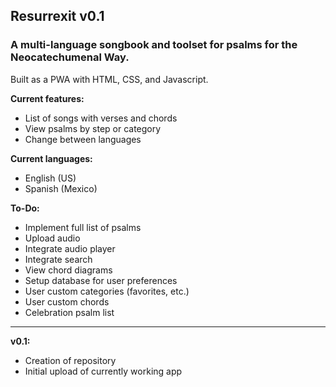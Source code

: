 ## Resurrexit v0.1
### A multi-language songbook and toolset for psalms for the Neocatechumenal Way.
Built as a PWA with HTML, CSS, and Javascript.

**Current features:**
- List of songs with verses and chords
- View psalms by step or category
- Change between languages

**Current languages:**
- English (US)
- Spanish (Mexico)

**To-Do:**
- Implement full list of psalms
- Upload audio
- Integrate audio player
- Integrate search
- View chord diagrams
- Setup database for user preferences
- User custom categories (favorites, etc.)
- User custom chords
- Celebration psalm list

---

**v0.1:**
- Creation of repository
- Initial upload of currently working app
